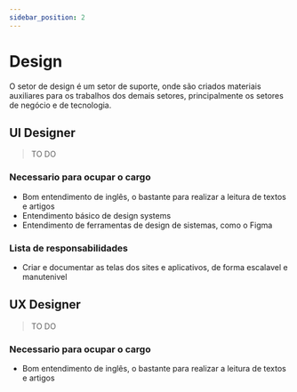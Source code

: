 ```yaml
---
sidebar_position: 2
---
```


# Design

O setor de design é um setor de suporte, onde são criados materiais auxiliares para os trabalhos dos demais setores, principalmente os setores de negócio e de tecnologia.

## UI Designer

> TO DO

### Necessario para ocupar o cargo

- Bom entendimento de inglês, o bastante para realizar a leitura de textos e artigos
- Entendimento básico de design systems
- Entendimento de ferramentas de design de sistemas, como o Figma

### Lista de responsabilidades

- Criar e documentar as telas dos sites e aplicativos, de forma escalavel e manutenivel

## UX Designer

> TO DO

### Necessario para ocupar o cargo

- Bom entendimento de inglês, o bastante para realizar a leitura de textos e artigos
